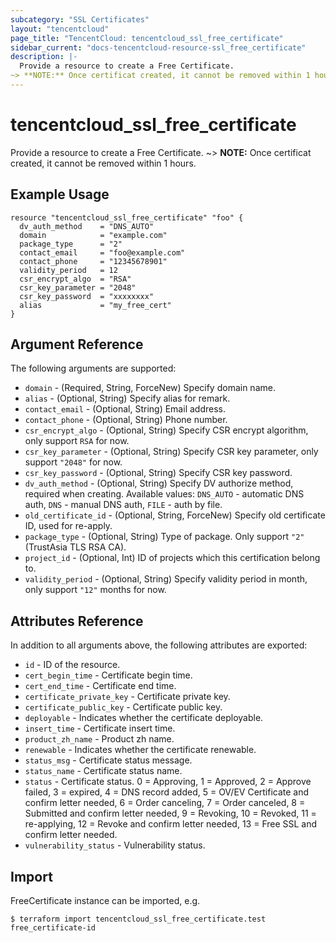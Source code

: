 ```yaml
---
subcategory: "SSL Certificates"
layout: "tencentcloud"
page_title: "TencentCloud: tencentcloud_ssl_free_certificate"
sidebar_current: "docs-tencentcloud-resource-ssl_free_certificate"
description: |-
  Provide a resource to create a Free Certificate.
~> **NOTE:** Once certificat created, it cannot be removed within 1 hours.
---
```


# tencentcloud_ssl_free_certificate

Provide a resource to create a Free Certificate.
~> **NOTE:** Once certificat created, it cannot be removed within 1 hours.

## Example Usage

```hcl
resource "tencentcloud_ssl_free_certificate" "foo" {
  dv_auth_method    = "DNS_AUTO"
  domain            = "example.com"
  package_type      = "2"
  contact_email     = "foo@example.com"
  contact_phone     = "12345678901"
  validity_period   = 12
  csr_encrypt_algo  = "RSA"
  csr_key_parameter = "2048"
  csr_key_password  = "xxxxxxxx"
  alias             = "my_free_cert"
}
```

## Argument Reference

The following arguments are supported:

* `domain` - (Required, String, ForceNew) Specify domain name.
* `alias` - (Optional, String) Specify alias for remark.
* `contact_email` - (Optional, String) Email address.
* `contact_phone` - (Optional, String) Phone number.
* `csr_encrypt_algo` - (Optional, String) Specify CSR encrypt algorithm, only support `RSA` for now.
* `csr_key_parameter` - (Optional, String) Specify CSR key parameter, only support `"2048"` for now.
* `csr_key_password` - (Optional, String) Specify CSR key password.
* `dv_auth_method` - (Optional, String) Specify DV authorize method, required when creating. Available values: `DNS_AUTO` - automatic DNS auth, `DNS` - manual DNS auth, `FILE` - auth by file.
* `old_certificate_id` - (Optional, String, ForceNew) Specify old certificate ID, used for re-apply.
* `package_type` - (Optional, String) Type of package. Only support `"2"` (TrustAsia TLS RSA CA).
* `project_id` - (Optional, Int) ID of projects which this certification belong to.
* `validity_period` - (Optional, String) Specify validity period in month, only support `"12"` months for now.

## Attributes Reference

In addition to all arguments above, the following attributes are exported:

* `id` - ID of the resource.
* `cert_begin_time` - Certificate begin time.
* `cert_end_time` - Certificate end time.
* `certificate_private_key` - Certificate private key.
* `certificate_public_key` - Certificate public key.
* `deployable` - Indicates whether the certificate deployable.
* `insert_time` - Certificate insert time.
* `product_zh_name` - Product zh name.
* `renewable` - Indicates whether the certificate renewable.
* `status_msg` - Certificate status message.
* `status_name` - Certificate status name.
* `status` - Certificate status. 0 = Approving, 1 = Approved, 2 = Approve failed, 3 = expired, 4 = DNS record added, 5 = OV/EV Certificate and confirm letter needed, 6 = Order canceling, 7 = Order canceled, 8 = Submitted and confirm letter needed, 9 = Revoking, 10 = Revoked, 11 = re-applying, 12 = Revoke and confirm letter needed, 13 = Free SSL and confirm letter needed.
* `vulnerability_status` - Vulnerability status.


## Import

FreeCertificate instance can be imported, e.g.
```
$ terraform import tencentcloud_ssl_free_certificate.test free_certificate-id
```

